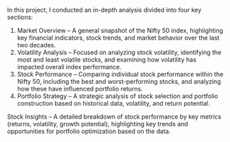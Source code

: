 In this project, I conducted an in-depth analysis divided into four key sections:

1. Market Overview – A general snapshot of the Nifty 50 index, highlighting key financial indicators, stock trends, and market behavior over the last two decades.
2. Volatility Analysis – Focused on analyzing stock volatility, identifying the most and least volatile stocks, and examining how volatility has impacted overall index performance.
3. Stock Performance – Comparing individual stock performance within the Nifty 50, including the best and worst-performing stocks, and analyzing how these have influenced portfolio returns.
4. Portfolio Strategy – A strategic analysis of stock selection and portfolio construction based on historical data, volatility, and return potential.

Stock Insights – A detailed breakdown of stock performance by key metrics (returns, volatility, growth potential), highlighting key trends and opportunities for portfolio optimization based on the data.
